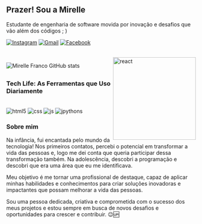 
## Prazer! Sou a Mirelle
Estudante de engenharia de software movida por inovação e desafios que vão além dos códigos ; )

[![Instagram](https://img.shields.io/badge/Instagram-E4405F?style=for-the-badge&logo=instagram&logoColor=white)](https://www.instagram.com/_mihfranc/)
[![Gmail](https://img.shields.io/badge/Gmail-D14836?style=for-the-badge&logo=gmail&logoColor=white)](https://mail.google.com/mail/u/mirellefranco04@gmail.com/)
[![Facebook](https://img.shields.io/badge/Facebook-1877F2?style=for-the-badge&logo=facebook&logoColor=white)](https://www.facebook.com/mirelleffranco/)

<div style="display: inline_block"><br/>
<img align="right" alt="react" src="https://cdn.discordapp.com/attachments/1066250756925161482/1078491635786186802/rounded-in-photoretrica.png" width="220px" />
</div>

![Mirelle Franco GitHub stats](https://github-readme-stats.vercel.app/api?username=mirellefranco&show_icons=true&theme=tokyonight)

##
### Tech Life: As Ferramentas que Uso Diariamente

<div style="display: inline_block"><br/>
 <img align="center" alt="html5" src="https://img.shields.io/badge/HTML5-E34F26?style=for-the-badge&logo=html5&logoColor=white" />
  <img align="center" alt="css" src="https://img.shields.io/badge/CSS3-1572B6?style=for-the-badge&logo=css3&logoColor=white" />
  <img align="center" alt="js" src="https://img.shields.io/badge/JavaScript-323330?style=for-the-badge&logo=javascript&logoColor=F7DF1E" />
    <img align="center" alt="jpythons" src="https://img.shields.io/badge/Python-14354C?style=for-the-badge&logo=python&logoColor=white" />

</div>


### Sobre mim

Na infância, fui encantada pelo mundo da tecnologia! Nos primeiros contatos, percebi o potencial em transformar a vida das pessoas e, logo me dei conta que queria participar dessa transformação também. Na adolescência, descobri a programação e descobri que era uma área que eu me identificava.

Meu objetivo é me tornar uma profissional de destaque, capaz de aplicar minhas habilidades e conhecimentos para criar soluções inovadoras e impactantes que possam melhorar a vida das pessoas.

Sou uma pessoa dedicada, criativa e comprometida com o sucesso dos meus projetos e estou sempre em busca de novos desafios e oportunidades para crescer e contribuir. 😉🆙
